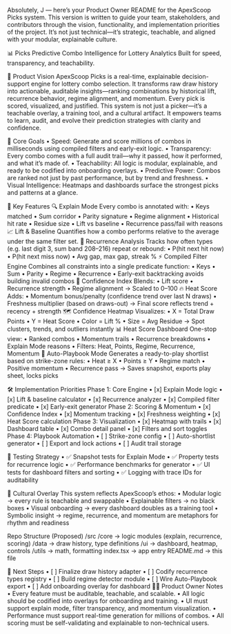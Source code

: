 Absolutely, J — here’s your Product Owner README for the ApexScoop Picks system. This version is written to guide your team, stakeholders, and contributors through the vision, functionality, and implementation priorities of the project. It’s not just technical—it’s strategic, teachable, and aligned with your modular, explainable culture.

📊 Picks
Predictive Combo Intelligence for Lottery Analytics
Built for speed, transparency, and teachability.

🧭 Product Vision
ApexScoop Picks is a real-time, explainable decision-support engine for lottery combo selection. It transforms raw draw history into actionable, auditable insights—ranking combinations by historical lift, recurrence behavior, regime alignment, and momentum. Every pick is scored, visualized, and justified.
This system is not just a picker—it’s a teachable overlay, a training tool, and a cultural artifact. It empowers teams to learn, audit, and evolve their prediction strategies with clarity and confidence.

🎯 Core Goals
• 	Speed: Generate and score millions of combos in milliseconds using compiled filters and early-exit logic.
• 	Transparency: Every combo comes with a full audit trail—why it passed, how it performed, and what it’s made of.
• 	Teachability: All logic is modular, explainable, and ready to be codified into onboarding overlays.
• 	Predictive Power: Combos are ranked not just by past performance, but by trend and freshness.
• 	Visual Intelligence: Heatmaps and dashboards surface the strongest picks and patterns at a glance.

🧩 Key Features
🔍 Explain Mode
Every combo is annotated with:
• 	Keys matched
• 	Sum corridor
• 	Parity signature
• 	Regime alignment
• 	Historical hit rate
• 	Residue size
• 	Lift vs baseline
• 	Recurrence pass/fail with reasons
📈 Lift & Baseline
Quantifies how a combo performs relative to the average under the same filter set.
🔁 Recurrence Analysis
Tracks how often types (e.g. last digit 3, sum band 208–216) repeat or rebound:
• 	P(hit next  hit now)
• 	P(hit next  miss now)
• 	Avg gap, max gap, streak %
⚡ Compiled Filter Engine
Combines all constraints into a single predicate function:
• 	Keys
• 	Sum
• 	Parity
• 	Regime
• 	Recurrence
• 	Early-exit backtracking avoids building invalid combos
🧠 Confidence Index
Blends:
• 	Lift score
• 	Recurrence strength
• 	Regime alignment
→ Scaled to 0–100
🔥 Heat Score
Adds:
• 	Momentum bonus/penalty (confidence trend over last N draws)
• 	Freshness multiplier (based on draws-out)
→ Final score reflects trend + recency + strength
🗺️ Confidence Heatmap
Visualizes:
• 	X = Total Draw Points
• 	Y = Heat Score
• 	Color = Lift %
• 	Size = Avg Residue
→ Spot clusters, trends, and outliers instantly
📊 Heat Score Dashboard
One-stop view:
• 	Ranked combos
• 	Momentum trails
• 	Recurrence breakdowns
• 	Explain Mode reasons
• 	Filters: Heat, Points, Regime, Recurrence, Momentum
📘 Auto-Playbook Mode
Generates a ready-to-play shortlist based on strike-zone rules:
• 	Heat ≥ X
• 	Points ≥ Y
• 	Regime match
• 	Positive momentum
• 	Recurrence pass
→ Saves snapshot, exports play sheet, locks picks

🛠️ Implementation Priorities
Phase 1: Core Engine
• 	[x] Explain Mode logic
• 	[x] Lift & baseline calculator
• 	[x] Recurrence analyzer
• 	[x] Compiled filter predicate
• 	[x] Early-exit generator
Phase 2: Scoring & Momentum
• 	[x] Confidence Index
• 	[x] Momentum tracking
• 	[x] Freshness weighting
• 	[x] Heat Score calculation
Phase 3: Visualization
• 	[x] Heatmap with trails
• 	[x] Dashboard table
• 	[x] Combo detail panel
• 	[x] Filters and sort toggles
Phase 4: Playbook Automation
• 	[ ] Strike-zone config
• 	[ ] Auto-shortlist generator
• 	[ ] Export and lock actions
• 	[ ] Audit trail storage

🧪 Testing Strategy
• 	✅ Snapshot tests for Explain Mode
• 	✅ Property tests for recurrence logic
• 	✅ Performance benchmarks for generator
• 	✅ UI tests for dashboard filters and sorting
• 	✅ Logging with trace IDs for auditability

🧠 Cultural Overlay
This system reflects ApexScoop’s ethos:
• 	Modular logic → every rule is teachable and swappable
• 	Explainable filters → no black boxes
• 	Visual onboarding → every dashboard doubles as a training tool
• 	Symbolic insight → regime, recurrence, and momentum are metaphors for rhythm and readiness

Repo Structure (Proposed)
/src
  /core        → logic modules (explain, recurrence, scoring)
  /data        → draw history, type definitions
  /ui          → dashboard, heatmap, controls
  /utils       → math, formatting
  index.tsx    → app entry
README.md      → this file

🧭 Next Steps
• 	[ ] Finalize draw history adapter
• 	[ ] Codify recurrence types registry
• 	[ ] Build regime detector module
• 	[ ] Wire Auto-Playbook export
• 	[ ] Add onboarding overlay for dashboard
🧑‍💼 Product Owner Notes
• 	Every feature must be auditable, teachable, and scalable.
• 	All logic should be codified into overlays for onboarding and training.
• 	UI must support explain mode, filter transparency, and momentum visualization.
• 	Performance must support real-time generation for millions of combos.
• 	All scoring must be self-validating and explainable to non-technical users.